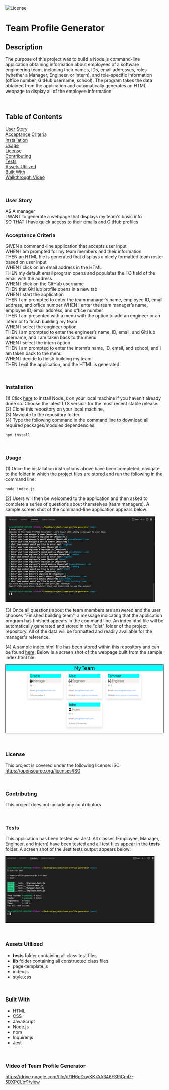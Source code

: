 ![License](https://img.shields.io/badge/License-ISC-ff69b4)

# **Team Profile Generator**

## **Description**
The purpose of this project was to build a Node.js command-line application obtaining information about employees of a software engineering team, including their names, IDs, email addresses, roles (whether a Manager, Engineer, or Intern), and role-specific information (office number, GitHub username, school). The program takes the data obtained from the application and automatically generates an HTML webpage to display all of the employee information. 

<br>

## **Table of Contents**
[User Story](#user-story)<br>
[Acceptance Criteria](#acceptance-criteria)<br>
[Installation](#installation)<br>
[Usage](#usage)<br>
[License](#license)<br>
[Contributing](#contributing)<br>
[Tests](#tests)<br>
[Assets Utilized](#assets-utilized)<br>
[Built With](#built-with)<br>
[Walkthrough Video](#video-of-team-profile-generator)<br>

<br>

### **User Story**
AS A manager<br>
I WANT to generate a webpage that displays my team's basic info<br>
SO THAT I have quick access to their emails and GitHub profiles<br>

### **Acceptance Criteria**
GIVEN a command-line application that accepts user input<br>
WHEN I am prompted for my team members and their information<br>
THEN an HTML file is generated that displays a nicely formatted team roster based on user input<br>
WHEN I click on an email address in the HTML<br>
THEN my default email program opens and populates the TO field of the email with the address<br>
WHEN I click on the GitHub username<br>
THEN that GitHub profile opens in a new tab<br>
WHEN I start the application<br>
THEN I am prompted to enter the team manager’s name, employee ID, email address, and office number
WHEN I enter the team manager’s name, employee ID, email address, and office number<br>
THEN I am presented with a menu with the option to add an engineer or an intern or to finish building my team<br>
WHEN I select the engineer option<br>
THEN I am prompted to enter the engineer’s name, ID, email, and GitHub username, and I am taken back to the menu<br>
WHEN I select the intern option<br>
THEN I am prompted to enter the intern’s name, ID, email, and school, and I am taken back to the menu<br>
WHEN I decide to finish building my team<br>
THEN I exit the application, and the HTML is generated<br>

<br>

### **Installation**
(1) Click [here](https://nodejs.org/en/) to install Node.js on your local machine if you haven't already done so. Choose the latest LTS version for the most recent stable release.<br> 
(2) Clone this repository on your local machine.<br>
(3) Navigate to the repository folder.<br>
(4) Type the following command in the command line to download all required packages/modules.dependencies:<br>

    npm install

<br>

### **Usage**
(1) Once the installation instructions above have been completed, navigate to the folder in which the project files are stored and run the following in the command line:<br>

    node index.js


(2) Users will then be welcomed to the application and then asked to complete a series of questions about themselves (team managers). A sample screen shot of the command-line application appears below: <br>

![alt text](images/screen_shot_application.png)

(3) Once all questions about the team members are answered and the user chooses "Finished building team", a message indicating that the application program has finished appears in the command line. An index.html file will be automatically generated and stored in the "dist" folder of the project repository. All of the data will be formatted and readily available for the manager's reference.<br>

(4) A sample index.html file has been stored within this repository and can be found [here](dist/index.html). Below is a screen shot of the webpage built from the sample index.html file:

![alt text](images/screen_shot_html_webpage.png)

<br>

### **License**
  This project is covered under the following license: ISC<br>
  https://opensource.org/licenses/ISC


<br>

### **Contributing**
This project does not include any contributors

<br>

### **Tests**
This application has been tested via Jest. All classes (Employee, Manager, Engineer, and Intern) have been tested and all test files appear in the __tests__ folder. A screen shot of the Jest tests output appears below:

![alt text](images/screen_shot_jest_tests.png)

<br>

### **Assets Utilized** 

- __tests__ folder containing all class test files
- __lib__ folder containing all constructed class files
- page-template.js
- index.js
- style.css

<br>

### **Built With**
* HTML
* CSS
* JavaScript
* Node.js
* npm
* Inquirer.js
* Jest

<br>

### **Video of Team Profile Generator**
https://drive.google.com/file/d/1H6pDqyKK7AA346FSRiCmI7-5DXPCLbf1/view

